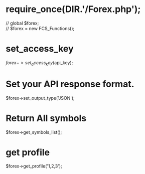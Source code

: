 # require_once(__DIR__.'/Forex.php');

// global $forex;<br>
// $forex = new FCS_Functions();


# set_access_key
$forex->set_access_key($api_key);


# Set your API response format.
$forex->set_output_type('JSON');


# Return All symbols
$forex->get_symbols_list();


# get profile
$forex->get_profile('1,2,3');
